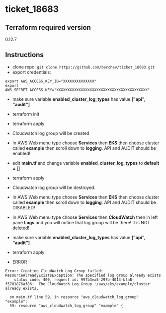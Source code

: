 # ticket_18683

## Terraform required version
0.12.7

## Instructions 
- clone repo: `git clone https://github.com/berchev/ticket_18683.git`
- export credentials:
```
export AWS_ACCESS_KEY_ID="XXXXXXXXXXXXXX"
export AWS_SECRET_ACCESS_KEY="XXXXXXXXXXXXXXXXXXXXXXXXXXXXXXXXXXXXXXXXX"
```
- make sure variable **enabled_cluster_log_types** has value **["api", "audit"]**
- terraform init
- terraform apply

- Cloudwatch log group will be created
- In AWS Web menu type choose **Services** then **EKS** then choose cluster called **example** then scroll down to **logging**. API and AUDIT should be enabled!


- edit **main.tf** and change variable **enabled_cluster_log_types** to **default = []**
- terraform apply
- Cloudwatch log group will be destroyed. 
- In AWS Web menu type choose **Services** then **EKS** then choose cluster called **example** then scroll down to **logging**. API and AUDIT should be DISABLED!

- In AWS Web menu type choose **Services** then **CloudWatch** then in left pane **Logs** and you will notice that log group will be there! it is NOT deleted!

- make sure variable **enabled_cluster_log_types** has value **["api", "audit"]**
- terraform apply

- ERROR
```
Error: Creating CloudWatch Log Group failed: ResourceAlreadyExistsException: The specified log group already exists
	status code: 400, request id: 997b3ea5-297b-4013-bfa8-f5701876af86:  The CloudWatch Log Group '/aws/eks/example/cluster' already exists.

  on main.tf line 59, in resource "aws_cloudwatch_log_group" "example":
  59: resource "aws_cloudwatch_log_group" "example" {

```
